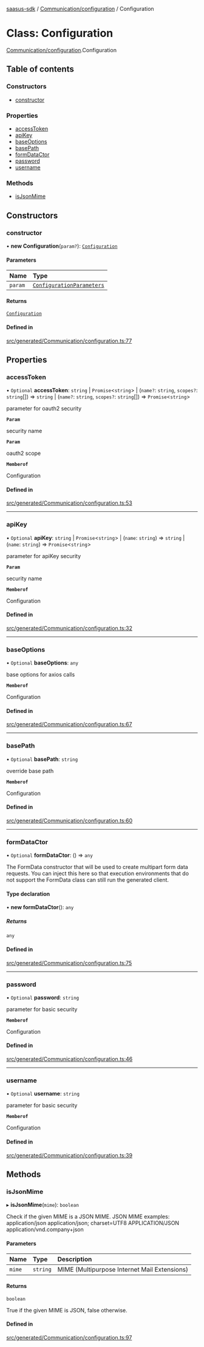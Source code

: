[saasus-sdk](../README.md) / [Communication/configuration](../modules/Communication_configuration.md) / Configuration

# Class: Configuration

[Communication/configuration](../modules/Communication_configuration.md).Configuration

## Table of contents

### Constructors

- [constructor](Communication_configuration.Configuration.md#constructor)

### Properties

- [accessToken](Communication_configuration.Configuration.md#accesstoken)
- [apiKey](Communication_configuration.Configuration.md#apikey)
- [baseOptions](Communication_configuration.Configuration.md#baseoptions)
- [basePath](Communication_configuration.Configuration.md#basepath)
- [formDataCtor](Communication_configuration.Configuration.md#formdatactor)
- [password](Communication_configuration.Configuration.md#password)
- [username](Communication_configuration.Configuration.md#username)

### Methods

- [isJsonMime](Communication_configuration.Configuration.md#isjsonmime)

## Constructors

### constructor

• **new Configuration**(`param?`): [`Configuration`](Communication_configuration.Configuration.md)

#### Parameters

| Name | Type |
| :------ | :------ |
| `param` | [`ConfigurationParameters`](../interfaces/Communication_configuration.ConfigurationParameters.md) |

#### Returns

[`Configuration`](Communication_configuration.Configuration.md)

#### Defined in

[src/generated/Communication/configuration.ts:77](https://github.com/saasus-platform/saasus-sdk-javascript/blob/c6c266c/src/generated/Communication/configuration.ts#L77)

## Properties

### accessToken

• `Optional` **accessToken**: `string` \| `Promise`\<`string`\> \| (`name?`: `string`, `scopes?`: `string`[]) => `string` \| (`name?`: `string`, `scopes?`: `string`[]) => `Promise`\<`string`\>

parameter for oauth2 security

**`Param`**

security name

**`Param`**

oauth2 scope

**`Memberof`**

Configuration

#### Defined in

[src/generated/Communication/configuration.ts:53](https://github.com/saasus-platform/saasus-sdk-javascript/blob/c6c266c/src/generated/Communication/configuration.ts#L53)

___

### apiKey

• `Optional` **apiKey**: `string` \| `Promise`\<`string`\> \| (`name`: `string`) => `string` \| (`name`: `string`) => `Promise`\<`string`\>

parameter for apiKey security

**`Param`**

security name

**`Memberof`**

Configuration

#### Defined in

[src/generated/Communication/configuration.ts:32](https://github.com/saasus-platform/saasus-sdk-javascript/blob/c6c266c/src/generated/Communication/configuration.ts#L32)

___

### baseOptions

• `Optional` **baseOptions**: `any`

base options for axios calls

**`Memberof`**

Configuration

#### Defined in

[src/generated/Communication/configuration.ts:67](https://github.com/saasus-platform/saasus-sdk-javascript/blob/c6c266c/src/generated/Communication/configuration.ts#L67)

___

### basePath

• `Optional` **basePath**: `string`

override base path

**`Memberof`**

Configuration

#### Defined in

[src/generated/Communication/configuration.ts:60](https://github.com/saasus-platform/saasus-sdk-javascript/blob/c6c266c/src/generated/Communication/configuration.ts#L60)

___

### formDataCtor

• `Optional` **formDataCtor**: () => `any`

The FormData constructor that will be used to create multipart form data
requests. You can inject this here so that execution environments that
do not support the FormData class can still run the generated client.

#### Type declaration

• **new formDataCtor**(): `any`

##### Returns

`any`

#### Defined in

[src/generated/Communication/configuration.ts:75](https://github.com/saasus-platform/saasus-sdk-javascript/blob/c6c266c/src/generated/Communication/configuration.ts#L75)

___

### password

• `Optional` **password**: `string`

parameter for basic security

**`Memberof`**

Configuration

#### Defined in

[src/generated/Communication/configuration.ts:46](https://github.com/saasus-platform/saasus-sdk-javascript/blob/c6c266c/src/generated/Communication/configuration.ts#L46)

___

### username

• `Optional` **username**: `string`

parameter for basic security

**`Memberof`**

Configuration

#### Defined in

[src/generated/Communication/configuration.ts:39](https://github.com/saasus-platform/saasus-sdk-javascript/blob/c6c266c/src/generated/Communication/configuration.ts#L39)

## Methods

### isJsonMime

▸ **isJsonMime**(`mime`): `boolean`

Check if the given MIME is a JSON MIME.
JSON MIME examples:
  application/json
  application/json; charset=UTF8
  APPLICATION/JSON
  application/vnd.company+json

#### Parameters

| Name | Type | Description |
| :------ | :------ | :------ |
| `mime` | `string` | MIME (Multipurpose Internet Mail Extensions) |

#### Returns

`boolean`

True if the given MIME is JSON, false otherwise.

#### Defined in

[src/generated/Communication/configuration.ts:97](https://github.com/saasus-platform/saasus-sdk-javascript/blob/c6c266c/src/generated/Communication/configuration.ts#L97)
